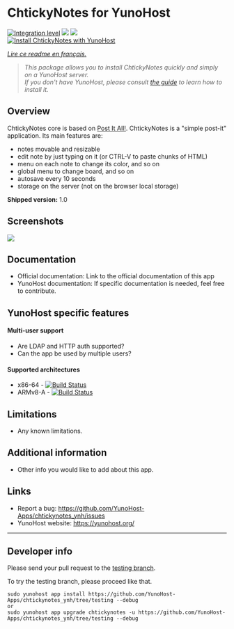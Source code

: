 # ChtickyNotes for YunoHost

[![Integration level](https://dash.yunohost.org/integration/chtickynotes.svg)](https://dash.yunohost.org/appci/app/chtickynotes) ![](https://ci-apps.yunohost.org/ci/badges/chtickynotes.status.svg) ![](https://ci-apps.yunohost.org/ci/badges/chtickynotes.maintain.svg)  
[![Install ChtickyNotes with YunoHost](https://install-app.yunohost.org/install-with-yunohost.png)](https://install-app.yunohost.org/?app=chtickynotes)

*[Lire ce readme en français.](./README_fr.md)*

> *This package allows you to install ChtickyNotes quickly and simply on a YunoHost server.  
If you don't have YunoHost, please consult [the guide](https://yunohost.org/#/install) to learn how to install it.*

## Overview
ChtickyNotes core is based on [Post It All!](https://github.com/txusko/PostItAll).
ChtickyNotes is a "simple post-it" application. Its main features are:
- notes movable and resizable
- edit note by just typing on it (or CTRL-V to paste chunks of HTML)
- menu on each note to change its color, and so on
- global menu to change board, and so on
- autosave every 10 seconds
- storage on the server (not on the browser local storage)

**Shipped version:** 1.0

## Screenshots

![](https://lh4.googleusercontent.com/-ATC-XA5iVsc/VM06cI3ClLI/AAAAAAAACHo/uBhDViaSBRg/s800/chtickynotes.gif)

## Documentation

 * Official documentation: Link to the official documentation of this app
 * YunoHost documentation: If specific documentation is needed, feel free to contribute.

## YunoHost specific features

#### Multi-user support

* Are LDAP and HTTP auth supported?
* Can the app be used by multiple users?

#### Supported architectures

* x86-64 - [![Build Status](https://ci-apps.yunohost.org/ci/logs/chtickynotes%20%28Apps%29.svg)](https://ci-apps.yunohost.org/ci/apps/chtickynotes/)
* ARMv8-A - [![Build Status](https://ci-apps-arm.yunohost.org/ci/logs/chtickynotes%20%28Apps%29.svg)](https://ci-apps-arm.yunohost.org/ci/apps/chtickynotes/)

## Limitations

* Any known limitations.

## Additional information

* Other info you would like to add about this app.

## Links

 * Report a bug: https://github.com/YunoHost-Apps/chtickynotes_ynh/issues
 * YunoHost website: https://yunohost.org/

---

## Developer info

Please send your pull request to the [testing branch](https://github.com/YunoHost-Apps/chtickynotes_ynh/tree/testing).

To try the testing branch, please proceed like that.
```
sudo yunohost app install https://github.com/YunoHost-Apps/chtickynotes_ynh/tree/testing --debug
or
sudo yunohost app upgrade chtickynotes -u https://github.com/YunoHost-Apps/chtickynotes_ynh/tree/testing --debug
```
